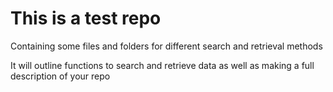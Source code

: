 # This is a test repo

Containing some files and folders for different search and retrieval methods

It will outline functions to search and retrieve data as well as making a full description of your repo
